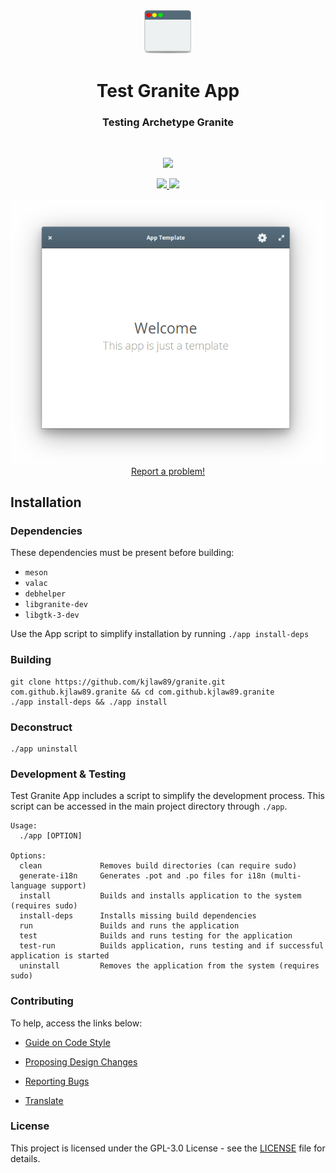 <div align="center">
  <span align="center"> <img width="80" height="70" class="center" src="https://github.com/kjlaw89/granite/blob/master/data/images/com.github.kjlaw89.granite.png" alt="Icon"></span>
  <h1 align="center">Test Granite App</h1>
  <h3 align="center">Testing Archetype Granite</h3>
</div>

<br/>

<p align="center">
    <a href="https://appcenter.elementary.io/com.github.kjlaw89.granite">
        <img src="https://appcenter.elementary.io/badge.svg">
    </a>
</p>

<p align="center">
  <a href="https://github.com/kjlaw89/granite/blob/master/LICENSE">
    <img src="https://img.shields.io/badge/License-GPL-3.0-blue.svg">
  </a>
  <a href="https://github.com/kjlaw89/granite/releases">
    <img src="https://img.shields.io/badge/Release-v%201.0.0-orange.svg">
  </a>
</p>

<p align="center">
    <img  src="https://github.com/kjlaw89/granite/blob/master/data/images/screenshot.png" alt="Screenshot"> <br>
  <a href="https://github.com/kjlaw89/granite/issues/new"> Report a problem! </a>
</p>

## Installation

### Dependencies
These dependencies must be present before building:
 - `meson`
 - `valac`
 - `debhelper`
 - `libgranite-dev`
 - `libgtk-3-dev`


Use the App script to simplify installation by running `./app install-deps`
 
 ### Building

```
git clone https://github.com/kjlaw89/granite.git com.github.kjlaw89.granite && cd com.github.kjlaw89.granite
./app install-deps && ./app install
```

### Deconstruct

```
./app uninstall
```

### Development & Testing

Test Granite App includes a script to simplify the development process. This script can be accessed in the main project directory through `./app`.

```
Usage:
  ./app [OPTION]

Options:
  clean             Removes build directories (can require sudo)
  generate-i18n     Generates .pot and .po files for i18n (multi-language support)
  install           Builds and installs application to the system (requires sudo)
  install-deps      Installs missing build dependencies
  run               Builds and runs the application
  test              Builds and runs testing for the application
  test-run          Builds application, runs testing and if successful application is started
  uninstall         Removes the application from the system (requires sudo)
```

### Contributing

To help, access the links below:

- [Guide on Code Style](https://github.com/kjlaw89/granite/wiki/Guide-on-code-style)

- [Proposing Design Changes](https://github.com/kjlaw89/granite/wiki/Proposing-Design-Changes)

- [Reporting Bugs](https://github.com/kjlaw89/granite/wiki/Reporting-Bugs)

- [Translate](https://github.com/kjlaw89/granite/wiki/Translate)


### License

This project is licensed under the GPL-3.0 License - see the [LICENSE](LICENSE.md) file for details.

